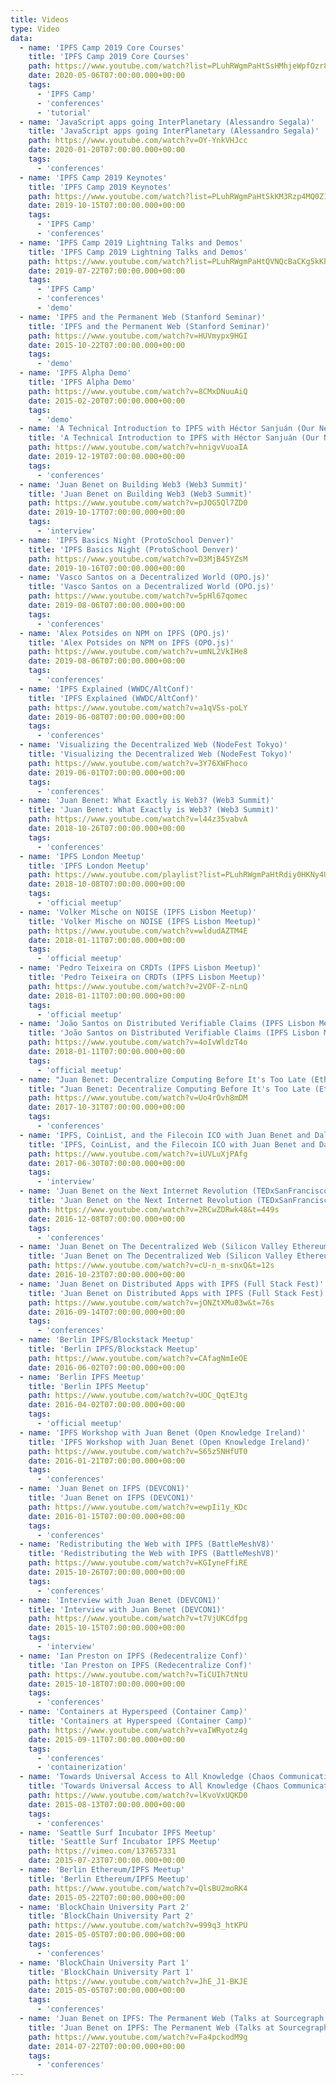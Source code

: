 ```yaml
---
title: Videos
type: Video
data:
  - name: 'IPFS Camp 2019 Core Courses'
    title: 'IPFS Camp 2019 Core Courses'
    path: https://www.youtube.com/watch?list=PLuhRWgmPaHtSsHMhjeWpfOzr8tonPaePu&v=Y_-TWTmF_1I
    date: 2020-05-06T07:00:00.000+00:00
    tags:
      - 'IPFS Camp'
      - 'conferences'
      - 'tutorial'
  - name: 'JavaScript apps going InterPlanetary (Alessandro Segala)'
    title: 'JavaScript apps going InterPlanetary (Alessandro Segala)'
    path: https://www.youtube.com/watch?v=OY-YnkVHJcc
    date: 2020-01-20T07:00:00.000+00:00
    tags:
      - 'conferences'
  - name: 'IPFS Camp 2019 Keynotes'
    title: 'IPFS Camp 2019 Keynotes'
    path: https://www.youtube.com/watch?list=PLuhRWgmPaHtSkKM3Rzp4MQ0Z1nf5Kq0tl&v=gUE5vhZoavQ
    date: 2019-10-15T07:00:00.000+00:00
    tags:
      - 'IPFS Camp'
      - 'conferences'
  - name: 'IPFS Camp 2019 Lightning Talks and Demos'
    title: 'IPFS Camp 2019 Lightning Talks and Demos'
    path: https://www.youtube.com/watch?list=PLuhRWgmPaHtQVNQcBaCKg5kKhfOBv45Jb&v=nvO1MMRxu1Q
    date: 2019-07-22T07:00:00.000+00:00
    tags:
      - 'IPFS Camp'
      - 'conferences'
      - 'demo'
  - name: 'IPFS and the Permanent Web (Stanford Seminar)'
    title: 'IPFS and the Permanent Web (Stanford Seminar)'
    path: https://www.youtube.com/watch?v=HUVmypx9HGI
    date: 2015-10-22T07:00:00.000+00:00
    tags:
      - 'demo'
  - name: 'IPFS Alpha Demo'
    title: 'IPFS Alpha Demo'
    path: https://www.youtube.com/watch?v=8CMxDNuuAiQ
    date: 2015-02-20T07:00:00.000+00:00
    tags:
      - 'demo'
  - name: 'A Technical Introduction to IPFS with Héctor Sanjuán (Our Networks 2019)'
    title: 'A Technical Introduction to IPFS with Héctor Sanjuán (Our Networks 2019)'
    path: https://www.youtube.com/watch?v=hnigvVuoaIA
    date: 2019-12-19T07:00:00.000+00:00
    tags:
      - 'conferences'
  - name: 'Juan Benet on Building Web3 (Web3 Summit)'
    title: 'Juan Benet on Building Web3 (Web3 Summit)'
    path: https://www.youtube.com/watch?v=pJOG5Ql7ZD0
    date: 2019-10-17T07:00:00.000+00:00
    tags:
      - 'interview'
  - name: 'IPFS Basics Night (ProtoSchool Denver)'
    title: 'IPFS Basics Night (ProtoSchool Denver)'
    path: https://www.youtube.com/watch?v=D3MjB45YZsM
    date: 2019-10-16T07:00:00.000+00:00
  - name: 'Vasco Santos on a Decentralized World (OPO.js)'
    title: 'Vasco Santos on a Decentralized World (OPO.js)'
    path: https://www.youtube.com/watch?v=5pHl67qomec
    date: 2019-08-06T07:00:00.000+00:00
    tags:
      - 'conferences'
  - name: 'Alex Potsides on NPM on IPFS (OPO.js)'
    title: 'Alex Potsides on NPM on IPFS (OPO.js)'
    path: https://www.youtube.com/watch?v=umNL2VkIHe8
    date: 2019-08-06T07:00:00.000+00:00
    tags:
      - 'conferences'
  - name: 'IPFS Explained (WWDC/AltConf)'
    title: 'IPFS Explained (WWDC/AltConf)'
    path: https://www.youtube.com/watch?v=a1qVSs-poLY
    date: 2019-06-08T07:00:00.000+00:00
    tags:
      - 'conferences'
  - name: 'Visualizing the Decentralized Web (NodeFest Tokyo)'
    title: 'Visualizing the Decentralized Web (NodeFest Tokyo)'
    path: https://www.youtube.com/watch?v=3Y76XWFhoco
    date: 2019-06-01T07:00:00.000+00:00
    tags:
      - 'conferences'
  - name: 'Juan Benet: What Exactly is Web3? (Web3 Summit)'
    title: 'Juan Benet: What Exactly is Web3? (Web3 Summit)'
    path: https://www.youtube.com/watch?v=l44z35vabvA
    date: 2018-10-26T07:00:00.000+00:00
    tags:
      - 'conferences'
  - name: 'IPFS London Meetup'
    title: 'IPFS London Meetup'
    path: https://www.youtube.com/playlist?list=PLuhRWgmPaHtRdiy0HKNy4UZ4dKVUVL_KG
    date: 2018-10-08T07:00:00.000+00:00
    tags:
      - 'official meetup'
  - name: 'Volker Mische on NOISE (IPFS Lisbon Meetup)'
    title: 'Volker Mische on NOISE (IPFS Lisbon Meetup)'
    path: https://www.youtube.com/watch?v=wldudAZTM4E
    date: 2018-01-11T07:00:00.000+00:00
    tags:
      - 'official meetup'
  - name: 'Pedro Teixeira on CRDTs (IPFS Lisbon Meetup)'
    title: 'Pedro Teixeira on CRDTs (IPFS Lisbon Meetup)'
    path: https://www.youtube.com/watch?v=2VOF-Z-nLnQ
    date: 2018-01-11T07:00:00.000+00:00
    tags:
      - 'official meetup'
  - name: 'João Santos on Distributed Verifiable Claims (IPFS Lisbon Meetup)'
    title: 'João Santos on Distributed Verifiable Claims (IPFS Lisbon Meetup)'
    path: https://www.youtube.com/watch?v=4oIvWldzT4o
    date: 2018-01-11T07:00:00.000+00:00
    tags:
      - 'official meetup'
  - name: "Juan Benet: Decentralize Computing Before It's Too Late (EtherealSF)"
    title: "Juan Benet: Decentralize Computing Before It's Too Late (EtherealSF)"
    path: https://www.youtube.com/watch?v=Uo4rOvh8mDM
    date: 2017-10-31T07:00:00.000+00:00
    tags:
      - 'conferences'
  - name: 'IPFS, CoinList, and the Filecoin ICO with Juan Benet and Dalton Caldwell (Y Combinator)'
    title: 'IPFS, CoinList, and the Filecoin ICO with Juan Benet and Dalton Caldwell (Y Combinator)'
    path: https://www.youtube.com/watch?v=iUVLuXjPAfg
    date: 2017-06-30T07:00:00.000+00:00
    tags:
      - 'interview'
  - name: 'Juan Benet on the Next Internet Revolution (TEDxSanFrancisco)'
    title: 'Juan Benet on the Next Internet Revolution (TEDxSanFrancisco)'
    path: https://www.youtube.com/watch?v=2RCwZDRwk48&t=449s
    date: 2016-12-08T07:00:00.000+00:00
    tags:
      - 'conferences'
  - name: 'Juan Benet on The Decentralized Web (Silicon Valley Ethereum Meetup)'
    title: 'Juan Benet on The Decentralized Web (Silicon Valley Ethereum Meetup)'
    path: https://www.youtube.com/watch?v=cU-n_m-snxQ&t=12s
    date: 2016-10-23T07:00:00.000+00:00
  - name: 'Juan Benet on Distributed Apps with IPFS (Full Stack Fest)'
    title: 'Juan Benet on Distributed Apps with IPFS (Full Stack Fest)'
    path: https://www.youtube.com/watch?v=jONZtXMu03w&t=76s
    date: 2016-09-14T07:00:00.000+00:00
    tags:
      - 'conferences'
  - name: 'Berlin IPFS/Blockstack Meetup'
    title: 'Berlin IPFS/Blockstack Meetup'
    path: https://www.youtube.com/watch?v=CAfagNmIeOE
    date: 2016-06-02T07:00:00.000+00:00
  - name: 'Berlin IPFS Meetup'
    title: 'Berlin IPFS Meetup'
    path: https://www.youtube.com/watch?v=UOC_QqtEJtg
    date: 2016-04-02T07:00:00.000+00:00
    tags:
      - 'official meetup'
  - name: 'IPFS Workshop with Juan Benet (Open Knowledge Ireland)'
    title: 'IPFS Workshop with Juan Benet (Open Knowledge Ireland)'
    path: https://www.youtube.com/watch?v=S65z5NHfUT0
    date: 2016-01-21T07:00:00.000+00:00
    tags:
      - 'conferences'
  - name: 'Juan Benet on IFPS (DEVCON1)'
    title: 'Juan Benet on IFPS (DEVCON1)'
    path: https://www.youtube.com/watch?v=ewpIi1y_KDc
    date: 2016-01-15T07:00:00.000+00:00
    tags:
      - 'conferences'
  - name: 'Redistributing the Web with IPFS (BattleMeshV8)'
    title: 'Redistributing the Web with IPFS (BattleMeshV8)'
    path: https://www.youtube.com/watch?v=KGIyneFfiRE
    date: 2015-10-26T07:00:00.000+00:00
    tags:
      - 'conferences'
  - name: 'Interview with Juan Benet (DEVCON1)'
    title: 'Interview with Juan Benet (DEVCON1)'
    path: https://www.youtube.com/watch?v=t7VjUKCdfpg
    date: 2015-10-15T07:00:00.000+00:00
    tags:
      - 'interview'
  - name: 'Ian Preston on IPFS (Redecentralize Conf)'
    title: 'Ian Preston on IPFS (Redecentralize Conf)'
    path: https://www.youtube.com/watch?v=TiCUIh7tNtU
    date: 2015-10-18T07:00:00.000+00:00
    tags:
      - 'conferences'
  - name: 'Containers at Hyperspeed (Container Camp)'
    title: 'Containers at Hyperspeed (Container Camp)'
    path: https://www.youtube.com/watch?v=vaIWRyotz4g
    date: 2015-09-11T07:00:00.000+00:00
    tags:
      - 'conferences'
      - 'containerization'
  - name: 'Towards Universal Access to All Knowledge (Chaos Communication Camp)'
    title: 'Towards Universal Access to All Knowledge (Chaos Communication Camp)'
    path: https://www.youtube.com/watch?v=lKvoVxUQKD0
    date: 2015-08-13T07:00:00.000+00:00
    tags:
      - 'conferences'
  - name: 'Seattle Surf Incubator IPFS Meetup'
    title: 'Seattle Surf Incubator IPFS Meetup'
    path: https://vimeo.com/137657331
    date: 2015-07-23T07:00:00.000+00:00
  - name: 'Berlin Ethereum/IPFS Meetup'
    title: 'Berlin Ethereum/IPFS Meetup'
    path: https://www.youtube.com/watch?v=QlsBU2moRK4
    date: 2015-05-22T07:00:00.000+00:00
  - name: 'BlockChain University Part 2'
    title: 'BlockChain University Part 2'
    path: https://www.youtube.com/watch?v=999q3_htKPU
    date: 2015-05-05T07:00:00.000+00:00
    tags:
      - 'conferences'
  - name: 'BlockChain University Part 1'
    title: 'BlockChain University Part 1'
    path: https://www.youtube.com/watch?v=JhE_J1-BKJE
    date: 2015-05-05T07:00:00.000+00:00
    tags:
      - 'conferences'
  - name: 'Juan Benet on IPFS: The Permanent Web (Talks at Sourcegraph 003)'
    title: 'Juan Benet on IPFS: The Permanent Web (Talks at Sourcegraph 003)'
    path: https://www.youtube.com/watch?v=Fa4pckodM9g
    date: 2014-07-22T07:00:00.000+00:00
    tags:
      - 'conferences'
---
```

